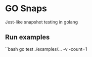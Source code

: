 # GO Snaps

Jest-like snapshot testing in golang


## Run examples

``bash
go test ./examples/... -v -count=1
```
